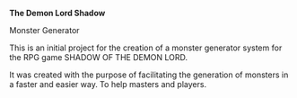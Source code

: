 <strong>The Demon Lord Shadow</strong>

Monster Generator

This is an initial project for the creation of a monster generator system for the RPG game SHADOW OF THE DEMON LORD.

It was created with the purpose of facilitating the generation of monsters in a faster and easier way. To help masters and players.
